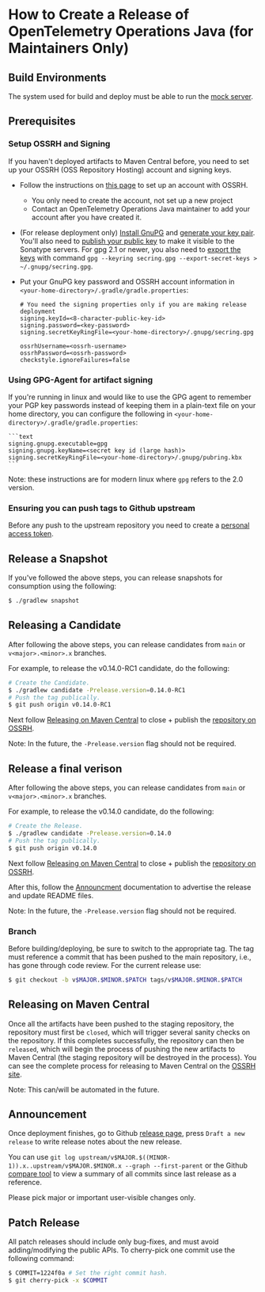 # How to Create a Release of OpenTelemetry Operations Java (for Maintainers Only)

## Build Environments  

The system used for build and deploy must be able to run the [mock
server](https://github.com/googleinterns/cloud-operations-api-mock).

## Prerequisites

### Setup OSSRH and Signing

If you haven't deployed artifacts to Maven Central before, you need to set up
your OSSRH (OSS Repository Hosting) account and signing keys.

- Follow the instructions on [this
  page](http://central.sonatype.org/pages/ossrh-guide.html) to set up an account
  with OSSRH.
  - You only need to create the account, not set up a new project
  - Contact an OpenTelemetry Operations Java maintainer to add your account
        after you have created it.
- (For release deployment only) [Install
    GnuPG](http://central.sonatype.org/pages/working-with-pgp-signatures.html#installing-gnupg)
    and [generate your key
    pair](http://central.sonatype.org/pages/working-with-pgp-signatures.html#generating-a-key-pair).
    You'll also need to [publish your public
    key](http://central.sonatype.org/pages/working-with-pgp-signatures.html#distributing-your-public-key)
    to make it visible to the Sonatype servers. For gpg 2.1 or newer, you also
    need to [export the
    keys](https://docs.gradle.org/current/userguide/signing_plugin.html#sec:signatory_credentials)
    with command `gpg --keyring secring.gpg --export-secret-keys >
    ~/.gnupg/secring.gpg`.
- Put your GnuPG key password and OSSRH account information in
  `<your-home-directory>/.gradle/gradle.properties`:

    ```text
    # You need the signing properties only if you are making release deployment
    signing.keyId=<8-character-public-key-id>
    signing.password=<key-password>
    signing.secretKeyRingFile=<your-home-directory>/.gnupg/secring.gpg

    ossrhUsername=<ossrh-username>
    ossrhPassword=<ossrh-password>
    checkstyle.ignoreFailures=false
    ```

### Using GPG-Agent for artifact signing

If you're running in linux and would like to use the GPG agent to remember your PGP key passwords instead of keeping them in a plain-text file on your home directory,
you can configure the following in `<your-home-directory>/.gradle/gradle.properties`:

    ```text
    signing.gnupg.executable=gpg
    signing.gnupg.keyName=<secret key id (large hash)>
    signing.secretKeyRingFile=<your-home-directory>/.gnupg/pubring.kbx
    ```

Note: these instructions are for modern linux where `gpg` refers to the 2.0 version.

### Ensuring you can push tags to Github upstream

Before any push to the upstream repository you need to create a [personal access
token](https://help.github.com/articles/creating-a-personal-access-token-for-the-command-line/).


## Release a Snapshot

If you've followed the above steps, you can release snapshots for consumption using the following:

```bash
$ ./gradlew snapshot
```

## Releasing a Candidate

After following the above steps, you can release candidates from `main` or `v<major>.<minor>.x` branches.

For example, to release the v0.14.0-RC1 candidate, do the following:

```bash
# Create the Candidate.
$ ./gradlew candidate -Prelease.version=0.14.0-RC1
# Push the tag publically.
$ git push origin v0.14.0-RC1
```

Next follow [Releasing on Maven Central](#releasing-on-maven-central) to close + publish the
[repository on OSSRH](https://oss.sonatype.org/#stagingRepositories).


Note:  In the future, the `-Prelease.version` flag should not be required.

## Release a final verison

After following the above steps, you can release candidates from `main` or `v<major>.<minor>.x` branches.

For example, to release the v0.14.0 candidate, do the following:

```bash
# Create the Release.
$ ./gradlew candidate -Prelease.version=0.14.0
# Push the tag publically.
$ git push origin v0.14.0
```

Next follow [Releasing on Maven Central](#releasing-on-maven-central) to close + publish the
[repository on OSSRH](https://oss.sonatype.org/#stagingRepositories).

After this, follow the [Announcment](#Announcement) documentation to advertise the release and update README files.


Note:  In the future, the `-Prelease.version` flag should not be required.

### Branch

Before building/deploying, be sure to switch to the appropriate tag. The tag
must reference a commit that has been pushed to the main repository, i.e., has
gone through code review. For the current release use:

```bash
$ git checkout -b v$MAJOR.$MINOR.$PATCH tags/v$MAJOR.$MINOR.$PATCH
```

## Releasing on Maven Central

Once all the artifacts have been pushed to the staging repository, the
repository must first be `closed`, which will trigger several sanity checks on
the repository. If this completes successfully, the repository can then be
`released`, which will begin the process of pushing the new artifacts to Maven
Central (the staging repository will be destroyed in the process). You can see
the complete process for releasing to Maven Central on the [OSSRH
site](http://central.sonatype.org/pages/releasing-the-deployment.html).

Note: This can/will be automated in the future.

## Announcement

Once deployment finishes, go to Github [release
page](https://github.com/GoogleCloudPlatform/opentelemetry-operations-java/releases),
press `Draft a new release` to write release notes about the new release.

You can use `git log upstream/v$MAJOR.$((MINOR-1)).x..upstream/v$MAJOR.$MINOR.x
--graph --first-parent` or the Github [compare
tool](https://github.com/GoogleCloudPlatform/opentelemetry-operations-java/compare/)
to view a summary of all commits since last release as a reference.

Please pick major or important user-visible changes only.

## Patch Release

All patch releases should include only bug-fixes, and must avoid
adding/modifying the public APIs. To cherry-pick one commit use the following
command:

```bash
$ COMMIT=1224f0a # Set the right commit hash.
$ git cherry-pick -x $COMMIT
```
